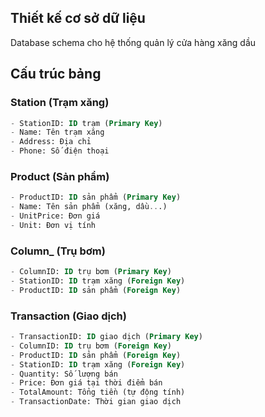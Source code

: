 ## Thiết kế cơ sở dữ liệu

Database schema cho hệ thống quản lý cửa hàng xăng dầu

## Cấu trúc bảng

### Station (Trạm xăng)

```sql
- StationID: ID trạm (Primary Key)
- Name: Tên trạm xăng
- Address: Địa chỉ
- Phone: Số điện thoại
```

### Product (Sản phẩm)

```sql
- ProductID: ID sản phẩm (Primary Key)
- Name: Tên sản phẩm (xăng, dầu...)
- UnitPrice: Đơn giá
- Unit: Đơn vị tính
```

### Column\_ (Trụ bơm)

```sql
- ColumnID: ID trụ bơm (Primary Key)
- StationID: ID trạm xăng (Foreign Key)
- ProductID: ID sản phẩm (Foreign Key)
```

### Transaction (Giao dịch)

```sql
- TransactionID: ID giao dịch (Primary Key)
- ColumnID: ID trụ bơm (Foreign Key)
- ProductID: ID sản phẩm (Foreign Key)
- StationID: ID trạm xăng (Foreign Key)
- Quantity: Số lượng bán
- Price: Đơn giá tại thời điểm bán
- TotalAmount: Tổng tiền (tự động tính)
- TransactionDate: Thời gian giao dịch
```
